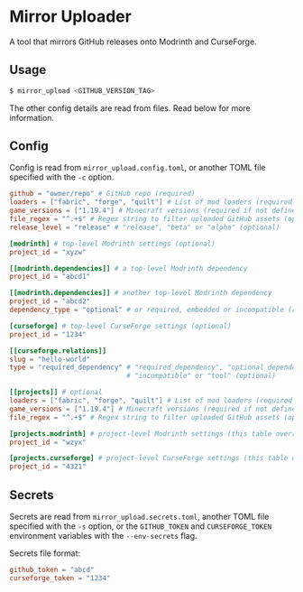 # Mirror Uploader

A tool that mirrors GitHub releases onto Modrinth and CurseForge.

## Usage

```sh
$ mirror_upload <GITHUB_VERSION_TAG>
```

The other config details are read from files. Read below for more information.

## Config

Config is read from `mirror_upload.config.toml`, or another TOML file specified with the `-c` option.

```toml
github = "owner/repo" # GitHub repo (required)
loaders = ["fabric", "forge", "quilt"] # List of mod loaders (required if not defined for individual projects)
game_versions = ["1.19.4"] # Minecraft versions (required if not defined for individual projects)
file_regex = "^.+$" # Regex string to filter uploaded GitHub assets (optional)
release_level = "release" # "release", "beta" or "alpha" (optional)

[modrinth] # top-level Modrinth settings (optional)
project_id = "xyzw"

[[modrinth.dependencies]] # a top-level Modrinth dependency
project_id = "abcd1"

[[modrinth.dependencies]] # another top-level Modrinth dependency
project_id = "abcd2"
dependency_type = "optional" # or required, embedded or incompatible (required is the default)

[curseforge] # top-level CurseForge settings (optional)
project_id = "1234"

[[curseforge.relations]]
slug = "hello-world"
type = "required_dependency" # "required_dependency", "optional_dependency", "embedded_library",
                             # "incompatible" or "tool" (optional)

[[projects]] # optional
loaders = ["fabric", "forge", "quilt"] # List of mod loaders (required if not defined at top level)
game_versions = ["1.19.4"] # Minecraft versions (required if not defined at top level)
file_regex = "^.+$" # Regex string to filter uploaded GitHub assets (optional)

[projects.modrinth] # project-level Modrinth settings (this table overrides the top-level settings if present)
project_id = "wzyx"

[projects.curseforge] # project-level CurseForge settings (this table overrides the top-level settings if present)
project_id = "4321"
```

## Secrets

Secrets are read from `mirror_upload.secrets.toml`, another TOML file specified with the `-s` option,
or the `GITHUB_TOKEN` and `CURSEFORGE_TOKEN` environment variables with the `--env-secrets` flag.

Secrets file format:
```toml
github_token = "abcd"
curseforge_token = "1234"
```
